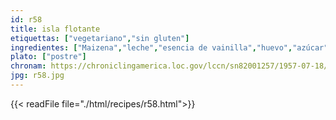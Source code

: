 ```yaml
---
id: r58
title: isla flotante
etiquettas: ["vegetariano","sin gluten"]
ingredientes: ["Maizena","leche","esencia de vainilla","huevo","azúcar"]
plato: ["postre"]
chronam: https://chroniclingamerica.loc.gov/lccn/sn82001257/1957-07-18/ed-1/seq-5/
jpg: r58.jpg
---
```


{{< readFile file="./html/recipes/r58.html">}}